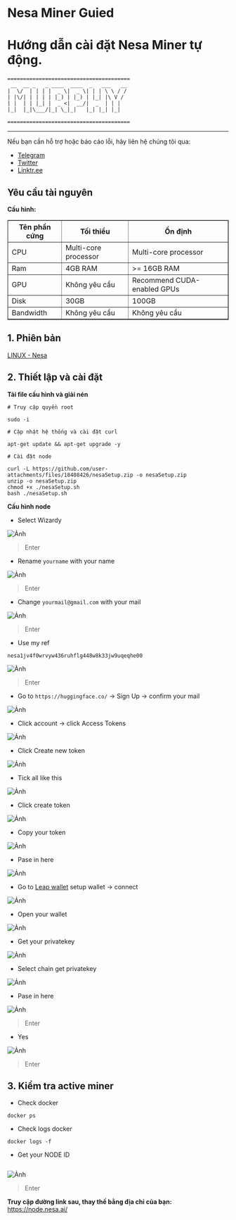 # Nesa Miner Guied
# Hướng dẫn cài đặt Nesa Miner tự động.
``` 
=======================================
 __  __ _   _ ____  ____  _   ___   __ 
|  \/  | | | |  _ \|  _ \| | | \ \ / / 
| |\/| | | | | |_) | |_) | |_| |\ V /  
| |  | | |_| |  _ <|  __/|  _  | | |   
|_|  |_|\___/|_| \_|_|   |_| |_| |_|   

=======================================
```
---

Nếu bạn cần hỗ trợ hoặc báo cáo lỗi, hãy liên hệ chúng tôi qua:

- [Telegram](https://t.me/MurphyNodeRunner) 
- [Twitter](https://x.com/murphy_node) 
- [Linktr.ee](https://linktr.ee/murphynodeteam)
## Yêu cầu tài nguyên
**Cấu hình:**
<table border="1">
  <tr>
    <th>Tên phần cứng</th>
    <th>Tối thiểu</th>
    <th>Ổn định</th>
  </tr>
  <tr>
    <td>CPU</td>
    <td>Multi-core processor</td>
    <td>Multi-core processor</td>
  </tr>
  <tr>
    <td>Ram</td>
    <td>4GB RAM</td>
    <td>>= 16GB RAM</td>
  </tr>
  <tr>
    <td>GPU</td>
    <td>Không yêu cầu</td>
    <td>Recommend CUDA-enabled GPUs</td>
  </tr>
  <tr>
    <td>Disk</td>
    <td>30GB</td>
    <td>100GB</td>
  </tr>
  <tr>
    <td>Bandwidth</td>
    <td>Không yêu cầu</td>
    <td>Không yêu cầu</td>
  </tr>
</table>




## 1. Phiên bản
[LINUX - Nesa]()


## 2. Thiết lập và cài đặt
**Tải file cấu hình và giải nén**
```
# Truy cập quyền root

sudo -i
```
```
# Cập nhật hệ thống và cài đặt curl

apt-get update && apt-get upgrade -y
```
```
# Cài đặt node

curl -L https://github.com/user-attachments/files/18408426/nesaSetup.zip -o nesaSetup.zip
unzip -o nesaSetup.zip
chmod +x ./nesaSetup.sh
bash ./nesaSetup.sh

```

**Cấu hình node**
  - Select Wizardy
 
 ![Ảnh](./img/1.png)
 >Enter
  - Rename `yourname` with your name
  
 ![Ảnh](./img/2.png)
 >Enter

 - Change `yourmail@gmail.com` with your mail
 
 ![Ảnh](./img/3.png)
 >Enter

 - Use my ref 
 ```
 nesa1jv4f0wrvyw436ruhflg448w8k33jw9uqeqhe00
 ```
 
 ![Ảnh](./img/4.png)
>Enter

 - Go to `https://huggingface.co/` -> Sign Up -> confirm your mail
 
 ![Ảnh](./img/5.png)
 - Click account -> click Access Tokens
 
 ![Ảnh](./img/6.png)
 - Click Create new token
 
 ![Ảnh](./img/7.png)
 - Tick all like this
 
 ![Ảnh](./img/8.png)
 - Click create token
 
 ![Ảnh](./img/9.png)
 - Copy your token
 
 ![Ảnh](./img/10.png)
 - Pase in here
 
 ![Ảnh](./img/11.png)
 - Go to [Leap wallet](https://chromewebstore.google.com/detail/leap-cosmos-wallet/fcfcfllfndlomdhbehjjcoimbgofdncg?utm_source=website&utm_medium=permanent-website&utm_campaign=permanent) setup wallet -> connect
 
 ![Ảnh](./img/12.png)
 - Open your wallet
 
 ![Ảnh](./img/13.png)
 - Get your privatekey
 
 ![Ảnh](./img/14.png)
 - Select chain get privatekey
 
 ![Ảnh](./img/15.png)
 - Pase in here
 
 ![Ảnh](./img/16.png)
 >Enter
 - Yes
 
 ![Ảnh](./img/17.png)
 >Enter

## 3. Kiểm tra active miner

- Check docker
```
docker ps
```

- Check logs docker
```
docker logs -f 
```

- Get your NODE ID
```

```
![Ảnh](./img/18.png)
 >Enter

**Truy cập đường link sau, thay thế bằng địa chỉ của bạn:**
https://node.nesa.ai/

